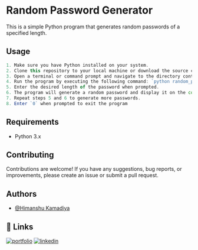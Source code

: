 
# Random Password Generator

This is a simple Python program that generates random passwords of a specified length.


## Usage

```javascript
1. Make sure you have Python installed on your system.
2. Clone this repository to your local machine or download the source code.
3. Open a terminal or command prompt and navigate to the directory containing the program files.
4. Run the program by executing the following command: `python random_password_generator.py`.
5. Enter the desired length of the password when prompted.
6. The program will generate a random password and display it on the console.
7. Repeat steps 5 and 6 to generate more passwords.
8. Enter `0` when prompted to exit the program
```


## Requirements
- Python 3.x
## Contributing

Contributions are welcome! If you have any suggestions, bug reports, or improvements, please create an issue or submit a pull request.


## Authors

- [@Himanshu Kamadiya](https://github.com/HimanshuKamadiya)


## 🔗 Links
[![portfolio](https://img.shields.io/badge/my_portfolio-000?style=for-the-badge&logo=ko-fi&logoColor=white)](https://github.com/HimanshuKamadiya)
[![linkedin](https://img.shields.io/badge/linkedin-0A66C2?style=for-the-badge&logo=linkedin&logoColor=white)](https://www.linkedin.com/in/himanshukamadiya-45a942203/)


